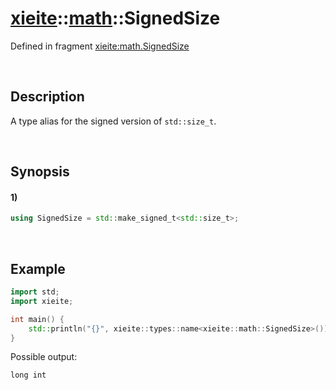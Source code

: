 # [xieite](../../xieite.md)\:\:[math](../../math.md)\:\:SignedSize
Defined in fragment [xieite:math.SignedSize](../../../src/math/signed_size.cpp)

&nbsp;

## Description
A type alias for the signed version of `std::size_t`.

&nbsp;

## Synopsis
#### 1)
```cpp
using SignedSize = std::make_signed_t<std::size_t>;
```

&nbsp;

## Example
```cpp
import std;
import xieite;

int main() {
    std::println("{}", xieite::types::name<xieite::math::SignedSize>());
}
```
Possible output:
```
long int
```
